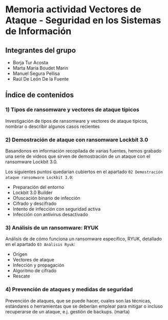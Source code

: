 # Memoria actividad Vectores de Ataque - Seguridad en los Sistemas de Información

## Integrantes del grupo

* Borja Tur Acosta
* Marta Maria Boudet Marin
* Manuel Segura Pellisa
* Raúl De León De la Fuente

## Índice de contenidos

### 1) Tipos de ransomware y vectores de ataque típicos

Investigación de tipos de ransomware y vectores de ataque típicos, nombrar o describir algunos casos recientes

### 2) Demostración de ataque con ransomware Lockbit 3.0

Basandonos en información recopilada de varias fuentes, hemos grabado una serie de videos que sirven de demostración de un ataque con el ransomware Lockbit 3.0.

Los siguientes puntos quedarían cubiertos en el apartado `02 Demostración ataque ransomware Lockbit 3.0`:

* Preparación del entorno
* Lockbit 3.0 Builder
* Ofuscación binario de infección
* Cifrado y descifrado
* Intento de infección con seguridad activa
* Infección con antivirus desactivado

### 3) Análisis de un ransomware: RYUK

Análisis de de cómo funciona un ransomware especifico, RYUK, detallado en el apartado `03 Análisis Ryuk`:
- Origen
- Vectores de ataque
- Infección y propagación
- Algoritmo de cifrado
- Rescate

### 4) Prevención de ataques y medidas de seguridad

Prevención de ataques, que se puede hacer, cuales son las técnicas, estándares o herramientas que se deberían emplear para mitigar o incluso recuperarse de un ataque, e.j. gestión de backups. (marta)
